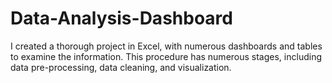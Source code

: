# Data-Analysis-Dashboard
I created a thorough project in Excel, with numerous dashboards and tables to examine the information. This procedure has numerous stages, including data pre-processing, data cleaning, and visualization.
